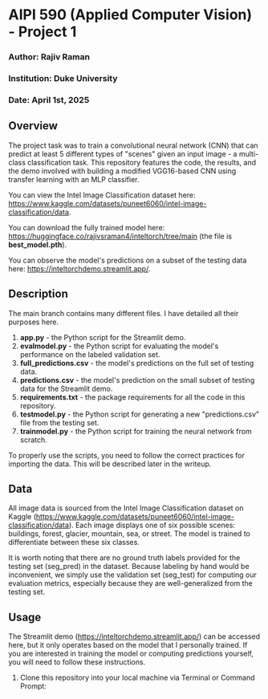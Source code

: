 # AIPI 590 (Applied Computer Vision) - Project 1
### Author: Rajiv Raman
### Institution: Duke University
### Date: April 1st, 2025

## Overview

The project task was to train a convolutional neural network (CNN) that can predict at least 5 different types of "scenes" given an input image - a multi-class classification task. This repository features the code, the results, and the demo involved with building a modified VGG16-based CNN using transfer learning with an MLP classifier. 

You can view the Intel Image Classification dataset here: https://www.kaggle.com/datasets/puneet6060/intel-image-classification/data. 

You can download the fully trained model here: https://huggingface.co/rajivsraman4/inteltorch/tree/main (the file is **best_model.pth**).

You can observe the model's predictions on a subset of the testing data here: https://inteltorchdemo.streamlit.app/.

## Description

The main branch contains many different files. I have detailed all their purposes here.

1. **app.py** - the Python script for the Streamlit demo.
2. **evalmodel.py** - the Python script for evaluating the model's performance on the labeled validation set.
3. **full_predictions.csv** - the model's predictions on the full set of testing data.
4. **predictions.csv** - the model's prediction on the small subset of testing data for the Streamlit demo.
5. **requirements.txt** - the package requirements for all the code in this repository.
6. **testmodel.py** - the Python script for generating a new "predictions.csv" file from the testing set.
7. **trainmodel.py** - the Python script for training the neural network from scratch.

To properly use the scripts, you need to follow the correct practices for importing the data. This will be described later in the writeup.

## Data

All image data is sourced from the Intel Image Classification dataset on Kaggle (https://www.kaggle.com/datasets/puneet6060/intel-image-classification/data). Each image displays one of six possible scenes: buildings, forest, glacier, mountain, sea, or street. The model is trained to differentiate between these six classes.

It is worth noting that there are no ground truth labels provided for the testing set (seg_pred) in the dataset. Because labeling by hand would be inconvenient, we simply use the validation set (seg_test) for computing our evaluation metrics, especially because they are well-generalized from the testing set.

## Usage

The Streamlit demo (https://inteltorchdemo.streamlit.app/) can be accessed here, but it only operates based on the model that I personally trained. If you are interested in training the model or computing predictions yourself, you will need to follow these instructions.

1. Clone this repository into your local machine via Terminal or Command Prompt:
